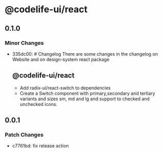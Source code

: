 # @codelife-ui/react

## 0.1.0

### Minor Changes

- 335dc00: # Changelog
  There are some changes in the changelog on Website and on design-system react package

  ## @codelife-ui/react

  - Add radix-ui/react-switch to dependencies
  - Create a Switch component with primary,secondary and tertiary variants and sizes sm, md and lg
    and support to checked and unchecked icons.

## 0.0.1

### Patch Changes

- c7761bd: fix release action
